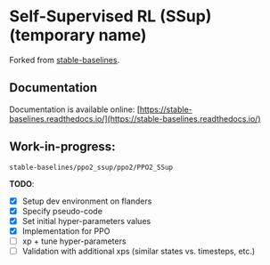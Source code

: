 # Self-Supervised RL (SSup) (temporary name)

Forked from [stable-baselines](https://github.com/hill-a/stable-baselines).
## Documentation
Documentation is available online: [https://stable-baselines.readthedocs.io/](https://stable-baselines.readthedocs.io/)

## Work-in-progress:
`stable-baselines/ppo2_ssup/ppo2/PPO2_SSup`

**TODO**:
 * [x] Setup dev environment on flanders
 * [x] Specify pseudo-code
 * [x] Set initial hyper-parameters values
 * [x] Implementation for PPO
 * [ ] xp + tune hyper-parameters
 * [ ] Validation with additional xps (similar states vs. timesteps, etc.)
